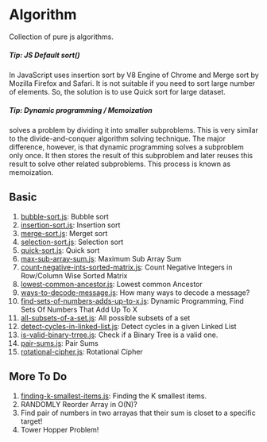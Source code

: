 # Algorithm
Collection of pure js algorithms.

##### Tip: JS Default sort()
In JavaScript uses insertion sort by V8 Engine of Chrome and Merge sort by Mozilla Firefox and Safari. It is not suitable if you need to sort large number of elements. So, the solution is to use Quick sort for large dataset. 

##### Tip: Dynamic programming / Memoization 
solves a problem by dividing it into smaller subproblems. This is very similar to the divide-and-conquer algorithm solving technique. The major difference, however, is that dynamic programming solves a subproblem only once.
It then stores the result of this subproblem and later reuses this result to solve other related subproblems. This process is known as memoization.

## Basic

1. [bubble-sort.js](bubble-sort.js): Bubble sort
1. [insertion-sort.js](insertion-sort.js): Insertion sort
1. [merge-sort.js](merge-sort.js): Merget sort
1. [selection-sort.js](selection-sort.js): Selection sort
1. [quick-sort.js](quick-sort.js): Quick sort
1. [max-sub-array-sum.js](max-sub-array-sum.js): Maximum Sub Array Sum
1. [count-negative-ints-sorted-matrix.js](count-negative-ints-sorted-matrix.js): Count Negative Integers in Row/Column Wise Sorted Matrix
1. [lowest-common-ancestor.js](lowest-common-ancestor.js): Lowest common Ancestor
1. [ways-to-decode-message.js](ways-to-decode-message.js): How many ways to decode a message?
1. [find-sets-of-numbers-adds-up-to-x.js](find-sets-of-numbers-adds-up-to-x.js): Dynamic Programming, Find Sets Of Numbers That Add Up To X
1. [all-subsets-of-a-set.js](all-subsets-of-a-set.js): All possible subsets of a set
1. [detect-cycles-in-linked-list.js](detect-cycles-in-linked-list.js): Detect cycles in a given Linked List
1. [is-valid-binary-trree.js](is-valid-binary-trree.js): Check if a Binary Tree is a valid one.
1. [pair-sums.js](pair-sums.js): Pair Sums
1. [rotational-cipher.js](rotational-cipher.js): Rotational Cipher


## More To Do
1. [finding-k-smallest-items.js](finding-k-smallest-items.js): Finding the K smallest items.
1. RANDOMLY Reorder Array in O(N)?
1. Find pair of numbers in two arrayas that their sum is closet to a specific target!
1. Tower Hopper Problem!
